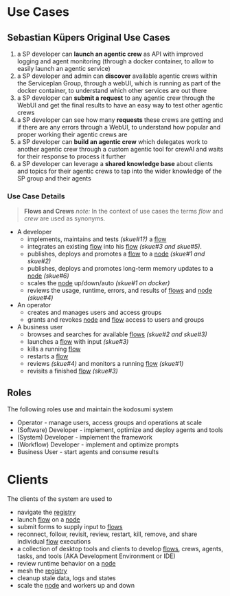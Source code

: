 # Use Cases

## Sebastian Küpers Original Use Cases

1. a SP developer can **launch an agentic crew** as API with improved logging and agent monitoring (through a docker container, to allow to easily launch an agentic service)
2. a SP developer and admin can **discover** available agentic crews within the Serviceplan Group, through a webUI, which is running as part of the docker container, to understand which other services are out there
3. a SP developer can **submit a request** to any agentic crew through the WebUI and get the final results to have an easy way to test other agentic crews
4. a SP developer can see how many **requests** these crews are getting and if there are any errors through a WebUI, to understand how popular and proper working their agentic crews are
5. a SP developer can **build an agentic crew** which delegates work to another agentic crew through a custom agentic tool for crewAI and waits for their response to process it further
6. a SP developer can leverage a **shared knowledge base** about clients and topics for their agentic crews to tap into the wider knowledge of the SP group and their agents

### Use Case Details

> **Flows and Crews**
> _note:_ In the context of use cases the terms _flow_ and _crew_ are used as synonyms.

* A developer 
    * implements, maintains and tests _(skue#1?)_ a [flow](./Flows.md)
    * integrates an existing [flow](./Flows.md) into his [flow](./Flows.md) _(skue#3 and skue#5)_.
    * publishes, deploys and promotes a [flow](./Flows.md) to a [node](./Nodes.md) _(skue#1 and skue#2)_
    * publishes, deploys and promotes long-term memory updates to a [node](./Nodes.md) _(skue#6)_
    * scales the [node](./Nodes.md)  up/down/auto _(skue#1 on docker)_
    * reviews the usage, runtime, errors, and results of [flows](./Flows.md) and [node](./Nodes.md) _(skue#4)_
* An operator
    * creates and manages users and access groups
    * grants and revokes [node](./Nodes.md) and [flow](./Flows.md) access to users and groups
* A business user
    * browses and searches for available [flows](./Flows.md) _(skue#2 and skue#3)_
    * launches a [flow](./Flows.md) with input _(skue#3)_
    * kills a running [flow](./Flows.md)
    * restarts a [flow](./Flows.md)
    * reviews _(skue#4)_ and monitors a running [flow](./Flows.md) _(skue#1)_
    * revisits a finished [flow](./Flows.md) _(skue#3)_

## Roles

The following roles use and maintain the kodosumi system

* Operator - manage users, access groups and operations at scale
* (Software) Developer - implement, optimize and deploy agents and tools
* (System) Developer - implement the framework
* (Workflow) Developer - implement and optimize prompts
* Business User - start agents and consume results

# Clients

The clients of the system are used to

* navigate the [registry](./Registry.md)
* launch [flow](./Flows.md) on a [node](./Nodes.md)
* submit forms to supply input to [flows](./Flows.md)
* reconnect, follow, revisit, review, restart, kill, remove, and share individual [flow](./Flows.md) executions
* a collection of desktop tools and clients to develop [flows](./Flows.md), crews, agents, tasks, and tools (AKA Development Environment or IDE)
* review runtime behavior on a [node](./Nodes.md)
* mesh the [registry](./Registry.md)
* cleanup stale data, logs and states
* scale the [node](./Nodes.md) and workers up and down
